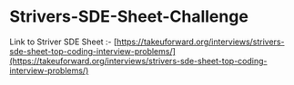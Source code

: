# Strivers-SDE-Sheet-Challenge

Link to Striver SDE Sheet :- 
[https://takeuforward.org/interviews/strivers-sde-sheet-top-coding-interview-problems/](https://takeuforward.org/interviews/strivers-sde-sheet-top-coding-interview-problems/)

